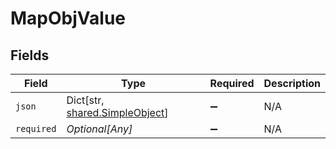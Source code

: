 # MapObjValue


## Fields

| Field                                                                 | Type                                                                  | Required                                                              | Description                                                           |
| --------------------------------------------------------------------- | --------------------------------------------------------------------- | --------------------------------------------------------------------- | --------------------------------------------------------------------- |
| `json`                                                                | Dict[str, [shared.SimpleObject](../../models/shared/simpleobject.md)] | :heavy_minus_sign:                                                    | N/A                                                                   |
| `required`                                                            | *Optional[Any]*                                                       | :heavy_minus_sign:                                                    | N/A                                                                   |